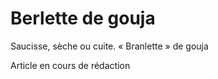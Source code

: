 # Berlette de gouja

Saucisse, sèche ou cuite. « Branlette » de gouja
<!--more-->
Article en cours de rédaction

>

